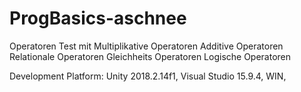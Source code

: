 # ProgBasics-aschnee

Operatoren Test mit 
Multiplikative Operatoren
Additive Operatoren
Relationale Operatoren
Gleichheits Operatoren
Logische Operatoren


Development Platform: Unity 2018.2.14f1, Visual Studio 15.9.4, WIN,
